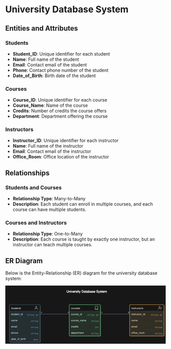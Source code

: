 # University Database System

## Entities and Attributes

### Students
- **Student_ID**: Unique identifier for each student
- **Name**: Full name of the student
- **Email**: Contact email of the student
- **Phone**: Contact phone number of the student
- **Date_of_Birth**: Birth date of the student

### Courses
- **Course_ID**: Unique identifier for each course
- **Course_Name**: Name of the course
- **Credits**: Number of credits the course offers
- **Department**: Department offering the course

### Instructors
- **Instructor_ID**: Unique identifier for each instructor
- **Name**: Full name of the instructor
- **Email**: Contact email of the instructor
- **Office_Room**: Office location of the instructor

## Relationships

### Students and Courses
- **Relationship Type**: Many-to-Many
- **Description**: Each student can enroll in multiple courses, and each course can have multiple students.

### Courses and Instructors
- **Relationship Type**: One-to-Many
- **Description**: Each course is taught by exactly one instructor, but an instructor can teach multiple courses.

## ER Diagram
Below is the Entity-Relationship (ER) diagram for the university database system:

![ER Diagram](ER_diagram.png)

